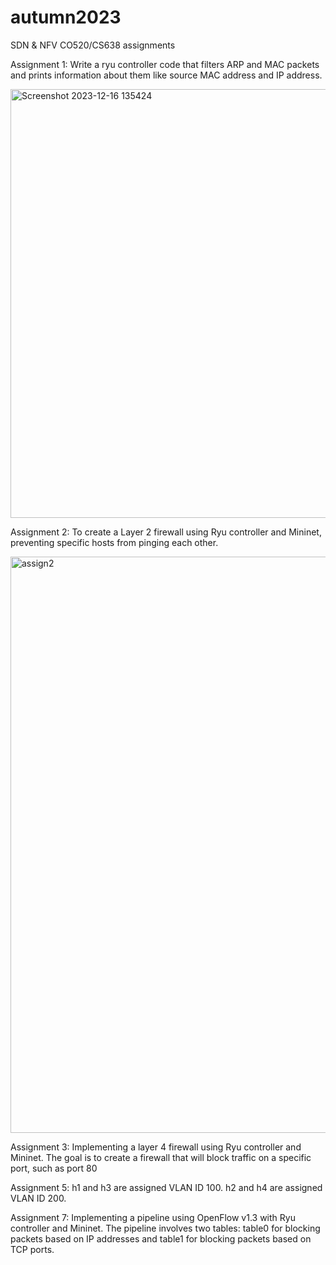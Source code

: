 # autumn2023
SDN &amp; NFV CO520/CS638 assignments

Assignment 1:
Write a ryu controller code that filters ARP and MAC packets and prints information about them like source MAC address and IP address.

<img width="686" alt="Screenshot 2023-12-16 135424" src="https://github.com/SDN-TU/autumn2023/assets/108898063/63456cc3-7384-4382-ae3b-efb771ee62e2">

Assignment 2:
To create a Layer 2 firewall using Ryu controller and Mininet, preventing specific hosts from pinging each other.

<img width="922" alt="assign2" src="https://github.com/SDN-TU/autumn2023/assets/108898063/3a518a28-a9e5-43e0-a56b-d3a35a9a3da3">


Assignment 3:
Implementing a layer 4 firewall using Ryu controller and Mininet. The goal is to create a firewall that will block traffic on a specific port, such as port 80

Assignment 5:
h1 and h3 are assigned VLAN ID 100. h2 and h4 are assigned VLAN ID 200.

Assignment 7:
Implementing a pipeline using OpenFlow v1.3 with Ryu controller and Mininet. The pipeline involves two tables: table0 for blocking packets based on IP addresses and table1 for blocking packets based on TCP ports.



